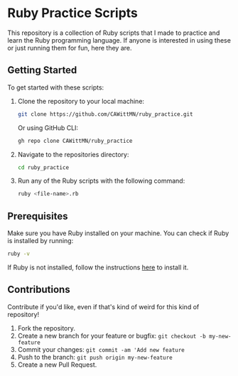 # Ruby Practice Scripts

This repository is a collection of Ruby scripts that I made to practice and learn the Ruby programming language.
If anyone is interested in using these or just running them for fun, here they are.

## Getting Started

To get started with these scripts:

1. Clone the repository to your local machine:

   ```bash
   git clone https://github.com/CAWittMN/ruby_practice.git
   ```

   Or using GitHub CLI:

   ```bash
   gh repo clone CAWittMN/ruby_practice
   ```

2. Navigate to the repositories directory:

   ```bash
   cd ruby_practice
   ```

3. Run any of the Ruby scripts with the following command:

   ```bash
   ruby <file-name>.rb
   ```

## Prerequisites

Make sure you have Ruby installed on your machine. You can check if Ruby is installed by running:

```bash
ruby -v
```

If Ruby is not installed, follow the instructions [here](https://www.ruby-lang.org/en/documentation/installation/) to install it.

## Contributions

Contribute if you'd like, even if that's kind of weird for this kind of repository!

1. Fork the repository.
2. Create a new branch for your feature or bugfix: `git checkout -b my-new-feature`
3. Commit your changes: `git commit -am 'Add new feature`
4. Push to the branch: `git push origin my-new-feature`
5. Create a new Pull Request.
